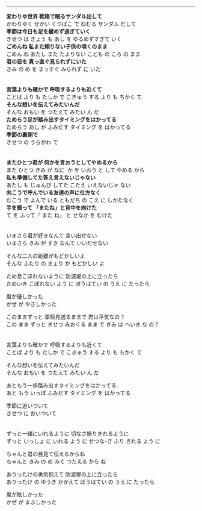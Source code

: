 
---

**変わりゆ世界 靴箱で眠るサンダル出して**\
かわりゆく せかい くつばこ で ねむる サンダル だして\
**季節は今日も足を緩めず過ぎていく**\
きせつ は きょう も あし を ゆるめずすぎて いく\
**ごめんね 私また頼りない子供の頃くのまま**\
ごめん ね あたし また たよりない こども の ころ の まま \
**君の目を 真っ直ぐ見られずにいた**\
きみ の め を まっすぐ みられず に いた
\
\
\
**言葉よりも確かで 呼吸するよりも近くて**\
ことば より も たしか で こきゅう する より も ちかく て\
**そんな想いを伝えてみたいんだ**\
そんな おもい を つたえて みたい ん だ\
**ためらう足が踏み出すタイミングをはかってる**\
ためらう あし が ふみだす タイミング を はかってる\
**季節の裏側で**\
きせつ の うらがわ で
\
\
\
**またひとつ君が 何かを言おうとしてやめるから**\
また ひとつ きみ  が なに  か を いおう と して やめる から\
**私も準備してた答え言えないじゃない**\
あたし も じゅんび してた こたえ いえないじゃ ない\
**向こうで呼んでいる友達の声に仕方なく**\
むこう で よんで いる ともだち の こえ に しかたなく\
**手を振って 「またね」と背中を向けた**\
て を ふって「 また ね」 と せなか を むけた
\
\
\
いまさら君が好きなんて 言い出せない\
いまさら きみ が すき なんて いいだせない

そんな二人の距離がもどかしいよ\
そんな ふたり の きょり が もどかしい よ

ため息こぼれないように 防波堤の上に立ったら\
ためいき こぼれない よう に ぼうはてい の うえ に たったら

風が優しかった\
かぜ が やさしかった

このままずっと 季節見送るままで 君は平気なの？\
この まま ずっと きせつ みおくる まま で きみ は へいき な の？ 
\
\
\
言葉よりも確かで 呼吸するよりも近くて \
ことば より も たしか で こきゅう する より も ちかく て 

そんな想いを伝えてみたいんだ\
そんな おもい を つたえて みたい ん だ

あともう一歩踏み出すタイミングをはかってる\
あと もう いっぽ ふみだす タイミング を はかってる  

季節に追いついて\
きせつ に おいついて
\
\
\
ずっと一緒にいれるように 切なさ振りきれるように\
ずっと いっしょ に いれる よう に せつな-さ ふり きれる よう に

ちゃんと君の目見て伝えるからね\
ちゃんと きみ の め みて つたえる から ね

ありったけの勇気抱えて 防波堤の上に立ったら\
ありったけ の ゆうき かかえて ぼうはてい の うえ に たったら

風が眩しかった\
かぜ が まぶしかった